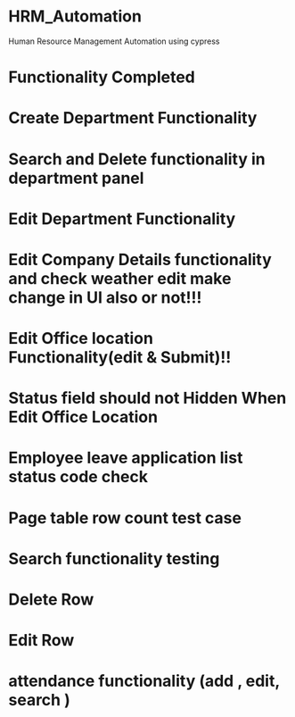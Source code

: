 # HRM_Automation
Human Resource Management Automation using cypress

Functionality Completed
===========================================================================
# Create Department Functionality 
# Search and Delete functionality in department panel
# Edit Department Functionality 
# Edit Company Details functionality and check weather edit make change in UI also or not!!!
# Edit Office location Functionality(edit & Submit)!!
# Status field should not Hidden When Edit Office Location
# Employee leave application list status code check
# Page table row count test case
# Search functionality testing
# Delete Row
# Edit Row
# attendance functionality (add , edit, search )
